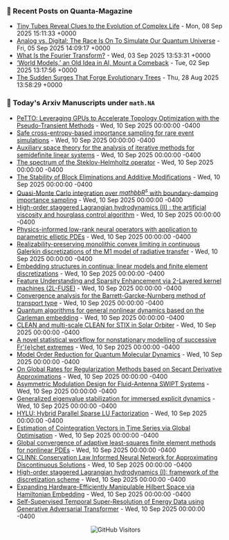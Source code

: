 ### 📝 Recent Posts on Quanta-Magazine
<!-- quanta starts -->
* <a href="https://www.quantamagazine.org/tiny-tubes-reveal-clues-to-the-evolution-of-complex-life-20250908/">Tiny Tubes Reveal Clues to the Evolution of Complex Life</a> - Mon, 08 Sep 2025 15:11:33 +0000
* <a href="https://www.quantamagazine.org/analog-vs-digital-the-race-is-on-to-simulate-our-quantum-universe-20250905/">Analog vs. Digital: The Race Is On To Simulate Our Quantum Universe</a> - Fri, 05 Sep 2025 14:09:17 +0000
* <a href="https://www.quantamagazine.org/what-is-the-fourier-transform-20250903/">What Is the Fourier Transform?</a> - Wed, 03 Sep 2025 13:53:31 +0000
* <a href="https://www.quantamagazine.org/world-models-an-old-idea-in-ai-mount-a-comeback-20250902/">‘World Models,’ an Old Idea in AI, Mount a Comeback</a> - Tue, 02 Sep 2025 13:17:56 +0000
* <a href="https://www.quantamagazine.org/the-sudden-surges-that-forge-evolutionary-trees-20250828/">The Sudden Surges That Forge Evolutionary Trees</a> - Thu, 28 Aug 2025 13:58:29 +0000
<!-- quanta ends -->


### 📝 Today's Arxiv Manuscripts under ``math.NA``
<!-- arxiv-math-na starts -->
* <a href="https://arxiv.org/abs/2509.06971">PeTTO: Leveraging GPUs to Accelerate Topology Optimization with the Pseudo-Transient Methods</a> - Wed, 10 Sep 2025 00:00:00 -0400
* <a href="https://arxiv.org/abs/2509.07160">Safe cross-entropy-based importance sampling for rare event simulations</a> - Wed, 10 Sep 2025 00:00:00 -0400
* <a href="https://arxiv.org/abs/2509.07179">Auxiliary space theory for the analysis of iterative methods for semidefinite linear systems</a> - Wed, 10 Sep 2025 00:00:00 -0400
* <a href="https://arxiv.org/abs/2509.07249">The spectrum of the Steklov-Helmholtz operator</a> - Wed, 10 Sep 2025 00:00:00 -0400
* <a href="https://arxiv.org/abs/2509.07305">The Stability of Block Eliminations and Additive Modifications</a> - Wed, 10 Sep 2025 00:00:00 -0400
* <a href="https://arxiv.org/abs/2509.07509">Quasi-Monte Carlo integration over $mathbb{R}^s$ with boundary-damping importance sampling</a> - Wed, 10 Sep 2025 00:00:00 -0400
* <a href="https://arxiv.org/abs/2509.07636">High-order staggered Lagrangian hydrodynamics (II) : the artificial viscosity and hourglass control algorithm</a> - Wed, 10 Sep 2025 00:00:00 -0400
* <a href="https://arxiv.org/abs/2509.07687">Physics-informed low-rank neural operators with application to parametric elliptic PDEs</a> - Wed, 10 Sep 2025 00:00:00 -0400
* <a href="https://arxiv.org/abs/2509.07689">Realizability-preserving monolithic convex limiting in continuous Galerkin discretizations of the M1 model of radiative transfer</a> - Wed, 10 Sep 2025 00:00:00 -0400
* <a href="https://arxiv.org/abs/2509.07735">Embedding structures in continua: linear models and finite element discretizations</a> - Wed, 10 Sep 2025 00:00:00 -0400
* <a href="https://arxiv.org/abs/2509.07806">Feature Understanding and Sparsity Enhancement via 2-Layered kernel machines (2L-FUSE)</a> - Wed, 10 Sep 2025 00:00:00 -0400
* <a href="https://arxiv.org/abs/2509.07834">Convergence analysis for the Barrett-Garcke-Nurnberg method of transport type</a> - Wed, 10 Sep 2025 00:00:00 -0400
* <a href="https://arxiv.org/abs/2509.07155">Quantum algorithms for general nonlinear dynamics based on the Carleman embedding</a> - Wed, 10 Sep 2025 00:00:00 -0400
* <a href="https://arxiv.org/abs/2509.07167">CLEAN and multi-scale CLEAN for STIX in Solar Orbiter</a> - Wed, 10 Sep 2025 00:00:00 -0400
* <a href="https://arxiv.org/abs/2509.07296">A novel statistical workflow for nonstationary modelling of successive Fr'{e}chet extremes</a> - Wed, 10 Sep 2025 00:00:00 -0400
* <a href="https://arxiv.org/abs/2509.07340">Model Order Reduction for Quantum Molecular Dynamics</a> - Wed, 10 Sep 2025 00:00:00 -0400
* <a href="https://arxiv.org/abs/2509.07580">On Global Rates for Regularization Methods based on Secant Derivative Approximations</a> - Wed, 10 Sep 2025 00:00:00 -0400
* <a href="https://arxiv.org/abs/2509.07610">Asymmetric Modulation Design for Fluid-Antenna SWIPT Systems</a> - Wed, 10 Sep 2025 00:00:00 -0400
* <a href="https://arxiv.org/abs/2509.07632">Generalized eigenvalue stabilization for immersed explicit dynamics</a> - Wed, 10 Sep 2025 00:00:00 -0400
* <a href="https://arxiv.org/abs/2509.07690">HYLU: Hybrid Parallel Sparse LU Factorization</a> - Wed, 10 Sep 2025 00:00:00 -0400
* <a href="https://arxiv.org/abs/2409.02552">Estimation of Cointegration Vectors in Time Series via Global Optimisation</a> - Wed, 10 Sep 2025 00:00:00 -0400
* <a href="https://arxiv.org/abs/2509.01531">Global convergence of adaptive least-squares finite element methods for nonlinear PDEs</a> - Wed, 10 Sep 2025 00:00:00 -0400
* <a href="https://arxiv.org/abs/2509.02091">CLINN: Conservation Law Informed Neural Network for Approximating Discontinuous Solutions</a> - Wed, 10 Sep 2025 00:00:00 -0400
* <a href="https://arxiv.org/abs/2509.05944">High-order staggered Lagrangian hydrodynamics (I): framework of the discretization scheme</a> - Wed, 10 Sep 2025 00:00:00 -0400
* <a href="https://arxiv.org/abs/2401.08550">Expanding Hardware-Efficiently Manipulable Hilbert Space via Hamiltonian Embedding</a> - Wed, 10 Sep 2025 00:00:00 -0400
* <a href="https://arxiv.org/abs/2508.10587">Self-Supervised Temporal Super-Resolution of Energy Data using Generative Adversarial Transformer</a> - Wed, 10 Sep 2025 00:00:00 -0400
<!-- arxiv-math-na ends -->

<div align="center">
  
![GitHub Visitors](https://api.visitorbadge.io/api/visitors?path=https%3A%2F%2Fgithub.com%2Flowrank&label=profile%20views&labelColor=%231e1e2e&countColor=%23cba6f7)



</div>
